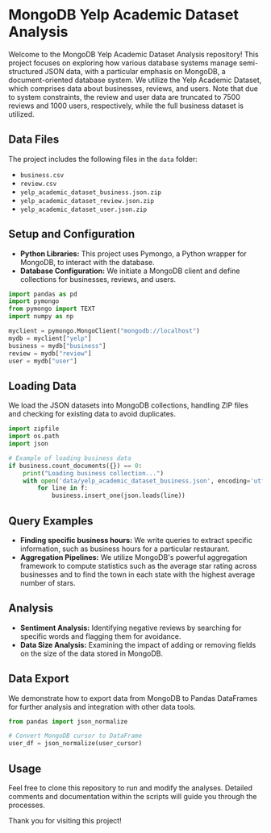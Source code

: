 # MongoDB Yelp Academic Dataset Analysis

Welcome to the MongoDB Yelp Academic Dataset Analysis repository! This project focuses on exploring how various database systems manage semi-structured JSON data, with a particular emphasis on MongoDB, a document-oriented database system. We utilize the Yelp Academic Dataset, which comprises data about businesses, reviews, and users. Note that due to system constraints, the review and user data are truncated to 7500 reviews and 1000 users, respectively, while the full business dataset is utilized.

## Data Files

The project includes the following files in the `data` folder:
- `business.csv`
- `review.csv`
- `yelp_academic_dataset_business.json.zip`
- `yelp_academic_dataset_review.json.zip`
- `yelp_academic_dataset_user.json.zip`

## Setup and Configuration

- **Python Libraries:** This project uses Pymongo, a Python wrapper for MongoDB, to interact with the database.
- **Database Configuration:** We initiate a MongoDB client and define collections for businesses, reviews, and users.

```python
import pandas as pd
import pymongo
from pymongo import TEXT
import numpy as np

myclient = pymongo.MongoClient("mongodb://localhost")
mydb = myclient["yelp"]
business = mydb["business"]
review = mydb["review"]
user = mydb["user"]
```

## Loading Data

We load the JSON datasets into MongoDB collections, handling ZIP files and checking for existing data to avoid duplicates.

```python
import zipfile
import os.path
import json

# Example of loading business data
if business.count_documents({}) == 0:
    print("Loading business collection...")
    with open('data/yelp_academic_dataset_business.json', encoding='utf-8') as f:
        for line in f:
            business.insert_one(json.loads(line))
```

## Query Examples

- **Finding specific business hours:** We write queries to extract specific information, such as business hours for a particular restaurant.
- **Aggregation Pipelines:** We utilize MongoDB's powerful aggregation framework to compute statistics such as the average star rating across businesses and to find the town in each state with the highest average number of stars.

## Analysis

- **Sentiment Analysis:** Identifying negative reviews by searching for specific words and flagging them for avoidance.
- **Data Size Analysis:** Examining the impact of adding or removing fields on the size of the data stored in MongoDB.

## Data Export

We demonstrate how to export data from MongoDB to Pandas DataFrames for further analysis and integration with other data tools.

```python
from pandas import json_normalize

# Convert MongoDB cursor to DataFrame
user_df = json_normalize(user_cursor)
```

## Usage

Feel free to clone this repository to run and modify the analyses. Detailed comments and documentation within the scripts will guide you through the processes.

Thank you for visiting this project!
